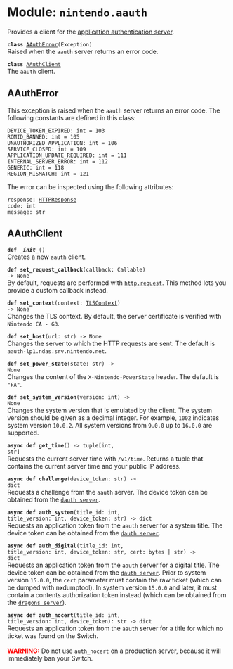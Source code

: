 
# Module: <code>nintendo.aauth</code>
Provides a client for the [application authentication server](https://github.com/kinnay/nintendo/wiki/AAuth-Server).

<code>**class** [AAuthError](#aautherror)(Exception)</code><br>
<span class="docs">Raised when the `aauth` server returns an error code.</span>

<code>**class** [AAuthClient](#aauthclient)</code><br>
<span class="docs">The `aauth` client.</span>

## AAuthError
This exception is raised when the `aauth` server returns an error code. The following constants are defined in this class:

`DEVICE_TOKEN_EXPIRED: int = 103`<br>
`ROMID_BANNED: int = 105`<br>
`UNAUTHORIZED_APPLICATION: int = 106`<br>
`SERVICE_CLOSED: int = 109`<br>
`APPLICATION_UPDATE_REQUIRED: int = 111`<br>
`INTERNAL_SERVER_ERROR: int = 112`<br>
`GENERIC: int = 118`<br>
`REGION_MISMATCH: int = 121`

The error can be inspected using the following attributes:

<code>response: [HTTPResponse](https://anynet.readthedocs.io/en/latest/reference/http/#httpresponse)</code><br>
`code: int`<br>
`message: str`

## AAuthClient
<code>**def _\_init__**()</code><br>
<span class="docs">Creates a new `aauth` client.</span>

<code>**def set_request_callback**(callback: Callable) -> None</code><br>
<span class="docs">By default, requests are performed with [`http.request`](https://anynet.readthedocs.io/en/latest/reference/http). This method lets you provide a custom callback instead.</span>

<code>**def set_context**(context: [TLSContext](https://anynet.readthedocs.io/en/latest/reference/tls/#tlscontext)) -> None</code><br>
<span class="docs">Changes the TLS context. By default, the server certificate is verified with `Nintendo CA - G3`.</span>

<code>**def set_host**(url: str) -> None</code><br>
<span class="docs">Changes the server to which the HTTP requests are sent. The default is `aauth-lp1.ndas.srv.nintendo.net`.

<code>**def set_power_state**(state: str) -> None</code><br>
<span class="docs">Changes the content of the `X-Nintendo-PowerState` header. The default is `"FA"`.

<code>**def set_system_version**(version: int) -> None</code></br>
<span class="docs">Changes the system version that is emulated by the client. The system version should be given as a decimal integer. For example, `1002` indicates system version `10.0.2`. All system versions from `9.0.0` up to `16.0.0` are supported.</span>

<code>**async def get_time**() -> tuple[int, str]</code><br>
<span class="docs">Requests the current server time with `/v1/time`. Returns a tuple that contains the current server time and your public IP address.</span>

<code>**async def challenge**(device_token: str) -> dict</code><br>
<span class="docs">Requests a challenge from the `aauth` server. The device token can be obtained from the [`dauth server`](dauth.md).</span>

<code>**async def auth_system**(title_id: int, title_version: int, device_token: str) -> dict</code><br>
<span class="docs">Requests an application token from the `aauth` server for a system title. The device token can be obtained from the [`dauth server`](dauth.md).</span>

<code>**async def auth_digital**(title_id: int, title_version: int, device_token: str, cert: bytes | str) -> dict</code><br>
<span class="docs">Requests an application token from the `aauth` server for a digital title. The device token can be obtained from the [`dauth server`](dauth.md). Prior to system version `15.0.0`, the `cert` parameter must contain the raw ticket (which can be dumped with nxdumptool). In system version `15.0.0` and later, it must contain a contents authorization token instead (which can be obtained from the [`dragons server`](dragons.md)).</span>

<code>**async def auth_nocert**(title_id: int, title_version: int, device_token): str -> dict</code><br>
<span class="docs">Requests an application token from the `aauth` server for a title for which no ticket was found on the Switch.<br><br><b><span style="color: red">WARNING:</span></b> Do not use `auth_nocert` on a production server, because it will immediately ban your Switch.</span>
